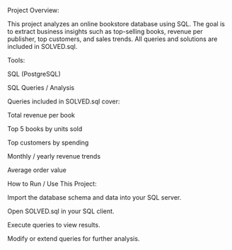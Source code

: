 Project Overview:

This project analyzes an online bookstore database using SQL.
The goal is to extract business insights such as top-selling books, revenue per publisher, top customers, and sales trends.
All queries and solutions are included in SOLVED.sql.

Tools:

SQL (PostgreSQL)

SQL Queries / Analysis

Queries included in SOLVED.sql cover:

Total revenue per book

Top 5 books by units sold

Top customers by spending

Monthly / yearly revenue trends

Average order value

How to Run / Use This Project:

Import the database schema and data into your SQL server.

Open SOLVED.sql in your SQL client.

Execute queries to view results.

Modify or extend queries for further analysis.
